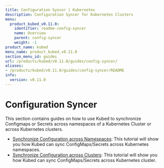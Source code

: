 ```yaml
---
title: Configuration Syncer | Kubernetes
description: Configuration Syncer for Kubernetes Clusters
menu:
  product_kubed_v0.11.0:
    identifier: readme-config-syncer
    name: Overview
    parent: config-syncer
    weight: -1
product_name: kubed
menu_name: product_kubed_v0.11.0
section_menu_id: guides
url: /products/kubed/v0.11.0/guides/config-syncer/
aliases:
- /products/kubed/v0.11.0/guides/config-syncer/README
info:
  version: v0.11.0
---
```


# Configuration Syncer

This section contains guides on how to use Kubed to synchronize Configmaps or Secrets across namespaces of a Kubernetes Cluster or across Kubernetes clusters.

- [Synchronize Configuration across Namespaces](/products/kubed/v0.11.0/guides/config-syncer/intra-cluster): This tutorial will show you how Kubed can sync ConfigMaps/Secrets across Kubernetes namespaces.
- [Synchronize Configuration across Clusters](/products/kubed/v0.11.0/guides/config-syncer/inter-cluster): This tutorial will show you how Kubed can sync ConfigMaps/Secrets across Kubernetes cluster.
